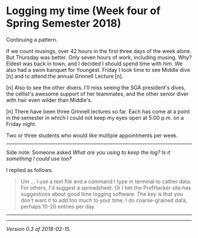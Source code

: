 Logging my time (Week four of Spring Semester 2018)
===================================================

Continuing a pattern.

If we count musings, over 42 hours in the first three days of the week
alone.  But Thursday was better.  Only seven hours of work, including
musing.  Why?  Eldest was back in town, and I decided I should spend
time with him.  We also had a swim banquet for Youngest.  Friday I took
time to see Middle dive [n] and to attend the annual Grinnell Lecture [n].

[n] Also to see the other divers.  I'll miss seeing the SGA president's
dives, the cellist's awesome support of her teammates, and the other
senior diver with hair even wilder than Middle's.

[n] There have been three Grinnell lectures so far.  Each has come at
a point in the semester in which I could not keep my eyes open at 5:00
p.m. on a Friday night.

Two or three students who would like multiple appointments per week.

---

Side note: Someone asked _What are you using to keep the log? Is it something I could use too?_

I replied as follows.

> Um ... I use a text file and a command I type in terminal to cather data. For others, I'd suggest a spreadsheet. Or I bet the ProfHacker site has suggestions about good time logging software. The key is that you don't want it to add too much to your time. I do coarse-grained data, perhaps 10-20 entries per day.

---

---

*Version 0.3 of 2018-02-15.*
